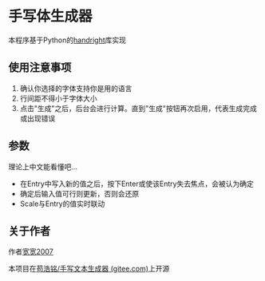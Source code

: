 # 手写体生成器

本程序基于Python的[handright](https://pypi.org/project/handright/ "Pypi")库实现

## 使用注意事项

1. 确认你选择的字体支持你是用的语言
2. 行间距不得小于字体大小
3. 点击"生成"之后，后台会进行计算。直到"生成"按钮再次启用，代表生成完成或出现错误

## 参数

理论上中文能看懂吧...

+ 在Entry中写入新的值之后，按下Enter或使该Entry失去焦点，会被认为确定
+ 确定后输入值可行则更新，否则会还原
+ Scale与Entry的值实时联动

## 关于作者

作者[宽宽2007](https://kuankuan2007.gitee.io "作者主页")

本项目在[苟浩铭/手写文本生成器 (gitee.com)](https://gitee.com/kuankuan2007/handwritten-text-generator)上开源
